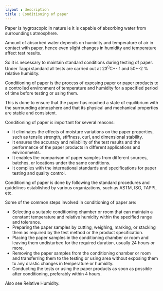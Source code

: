 ```yaml
---
layout : description
title : Conditioning of paper
---
```



Paper is hygroscopic in nature ie it is capable of absorbing water from surroundings atmosphere.  

Amount of absorbed water depends on humidity and temperature of air in contact with paper, hence even slight changes in humidity and temperature affect test results.

So it is necessary to maintain standard conditions during testing of paper.
Under Tappi standard all tests are carried out at 23<sup>0</sup>C+- 1 and 50+-2 % relative humidity.


Conditioning of paper is the process of exposing paper or paper products to a controlled environment of temperature and humidity for a specified period of time before testing or using them.  

This is done to ensure that the paper has reached a state of equilibrium with the surrounding atmosphere and that its physical and mechanical properties are stable and consistent.  

Conditioning of paper is important for several reasons:
- It eliminates the effects of moisture variations on the paper properties, such as tensile strength, stiffness, curl, and dimensional stability.
- It ensures the accuracy and reliability of the test results and the performance of the paper products in different applications and environments.
- It enables the comparison of paper samples from different sources, batches, or locations under the same conditions.  
- It complies with the international standards and specifications for paper testing and quality control.  
 
Conditioning of paper is done by following the standard procedures and guidelines established by various organizations, such as ASTM, ISO, TAPPI, etc.  


Some of the common steps involved in conditioning of paper are:
- Selecting a suitable conditioning chamber or room that can maintain a constant temperature and relative humidity within the specified range and tolerance.
- Preparing the paper samples by cutting, weighing, marking, or stacking them as required by the test method or the product specification.
- Placing the paper samples in the conditioning chamber or room and leaving them undisturbed for the required duration, usually 24 hours or more.
- Removing the paper samples from the conditioning chamber or room and transferring them to the testing or using area without exposing them to any drastic changes in temperature or humidity.
- Conducting the tests or using the paper products as soon as possible after conditioning, preferably within 4 hours.

Also see Relative Humidity.